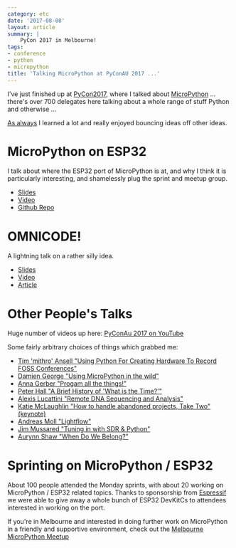 ```yaml
---
category: etc
date: '2017-08-08'
layout: article
summary: |
    PyCon 2017 in Melbourne!
tags:
- conference
- python
- micropython
title: 'Talking MicroPython at PyConAU 2017 ...'
---
```


I've just finished up at [PyCon2017](https://2017.pycon-au.org), where I talked about
[MicroPython](https://micropython.org/) ... there's over 700 delegates here talking about a whole
range of stuff Python and otherwise ...

[As always](/art/on-conferencing/) I learned a lot and really enjoyed bouncing ideas off 
other ideas.  

# MicroPython on ESP32

I talk about where the ESP32 port of MicroPython is at, and why I think it is particularly 
interesting, and shamelessly plug the sprint and meetup group.

* [Slides](/talk/pycon2017/micropython-esp32/)
* [Video](https://www.youtube.com/watch?v=6N1hNRDkm0o)
* [Github Repo](https://github.com/micropython/micropython-esp32/)

# OMNICODE!

A lightning talk on a rather silly idea.

* [Slides](/talk/pycon2017/omnicode/)
* [Video](https://www.youtube.com/watch?v=WywQ6a3uQ5I&start=1747&end=2003)
* [Article](http://nick.zoic.org/art/omnicode/)

# Other People's Talks

Huge number of videos up here: [PyConAu 2017 on YouTube](https://www.youtube.com/playlist?list=PLs4CJRBY5F1KsK4AbFaPsUT8X8iXc7X84)

Some fairly arbitrary choices of things which grabbed me:

* [Tim 'mithro' Ansell "Using Python For Creating Hardware To Record FOSS Conferences"](https://www.youtube.com/watch?v=zdLiI-XLTcI)
* [Damien George "Using MicroPython in the wild"](https://www.youtube.com/watch?v=WI-nTf5iM84)
* [Anna Gerber "Progam all the things!"](https://www.youtube.com/watch?v=8Uw1UW0_nHE)
* [Peter Hall "A Brief History of 'What is the Time?'"](https://www.youtube.com/watch?v=bJmx0tcVubY&start=3217)
* [Alexis Lucattini "Remote DNA Sequencing and Analysis"](https://www.youtube.com/watch?v=FXDEycbWgqE)
* [Katie McLaughlin "How to handle abandoned projects, Take Two" (keynote)](https://www.youtube.com/watch?v=prFaJugC95Y)
* [Andreas Moll "Lightflow"](https://www.youtube.com/watch?v=GTNPpeA1lbo)
* [Jim Mussared "Tuning in with SDR & Python"](https://www.youtube.com/watch?v=BlJSjRDSLu0)
* [Aurynn Shaw "When Do We Belong?"](https://www.youtube.com/watch?v=5RWBRrHxEhs)

# Sprinting on MicroPython / ESP32

About 100 people attended the Monday sprints, with about 20 working on MicroPython / ESP32 
related topics.  Thanks to sponsorship from [Espressif](https://espressif.com/) we were able to 
give away a whole bunch of ESP32 DevKitCs to attendees interested in working on the port.

If you're in Melbourne and interested in doing further work on MicroPython in a friendly
and supportive environment, check out the 
[Melbourne MicroPython Meetup](https://www.meetup.com/MicroPython-Meetup/)

